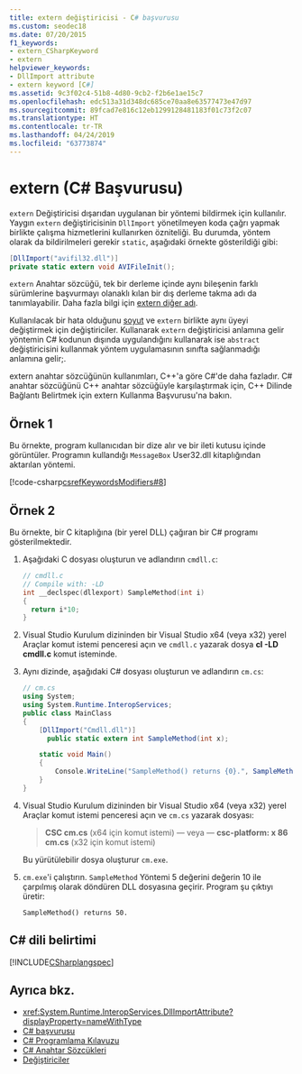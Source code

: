 ```yaml
---
title: extern değiştiricisi - C# başvurusu
ms.custom: seodec18
ms.date: 07/20/2015
f1_keywords:
- extern_CSharpKeyword
- extern
helpviewer_keywords:
- DllImport attribute
- extern keyword [C#]
ms.assetid: 9c3f02c4-51b8-4d80-9cb2-f2b6e1ae15c7
ms.openlocfilehash: edc513a31d348dc685ce70aa8e63577473e47d97
ms.sourcegitcommit: 89fcad7e816c12eb1299128481183f01c73f2c07
ms.translationtype: HT
ms.contentlocale: tr-TR
ms.lasthandoff: 04/24/2019
ms.locfileid: "63773874"
---
```

# <a name="extern-c-reference"></a>extern (C# Başvurusu)

`extern` Değiştiricisi dışarıdan uygulanan bir yöntemi bildirmek için kullanılır. Yaygın `extern` değiştiricisinin `DllImport` yönetilmeyen koda çağrı yapmak birlikte çalışma hizmetlerini kullanırken özniteliği. Bu durumda, yöntem olarak da bildirilmeleri gerekir `static`, aşağıdaki örnekte gösterildiği gibi:

```csharp
[DllImport("avifil32.dll")]
private static extern void AVIFileInit();
```

`extern` Anahtar sözcüğü, tek bir derleme içinde aynı bileşenin farklı sürümlerine başvurmayı olanaklı kılan bir dış derleme takma adı da tanımlayabilir. Daha fazla bilgi için [extern diğer adı](extern-alias.md).

Kullanılacak bir hata olduğunu [soyut](abstract.md) ve `extern` birlikte aynı üyeyi değiştirmek için değiştiriciler. Kullanarak `extern` değiştiricisi anlamına gelir yöntemin C# kodunun dışında uygulandığını kullanarak ise `abstract` değiştiricisini kullanmak yöntem uygulamasının sınıfta sağlanmadığı anlamına gelir;.

extern anahtar sözcüğünün kullanımları, C++'a göre C#'de daha fazladır. C# anahtar sözcüğünü C++ anahtar sözcüğüyle karşılaştırmak için, C++ Dilinde Bağlantı Belirtmek için extern Kullanma Başvurusu'na bakın.

## <a name="example-1"></a>Örnek 1

Bu örnekte, program kullanıcıdan bir dize alır ve bir ileti kutusu içinde görüntüler. Programın kullandığı `MessageBox` User32.dll kitaplığından aktarılan yöntemi.

[!code-csharp[csrefKeywordsModifiers#8](~/samples/snippets/csharp/VS_Snippets_VBCSharp/csrefKeywordsModifiers/CS/csrefKeywordsModifiers.cs#8)]

## <a name="example-2"></a>Örnek 2

Bu örnekte, bir C kitaplığına (bir yerel DLL) çağıran bir C# programı gösterilmektedir.

1. Aşağıdaki C dosyası oluşturun ve adlandırın `cmdll.c`:

    ```c
    // cmdll.c
    // Compile with: -LD
    int __declspec(dllexport) SampleMethod(int i)
    {
      return i*10;
    }
    ```

2. Visual Studio Kurulum dizininden bir Visual Studio x64 (veya x32) yerel Araçlar komut istemi penceresi açın ve `cmdll.c` yazarak dosya **cl -LD cmdll.c** komut isteminde.

3. Aynı dizinde, aşağıdaki C# dosyası oluşturun ve adlandırın `cm.cs`:

    ```csharp
    // cm.cs
    using System;
    using System.Runtime.InteropServices;
    public class MainClass
    {
        [DllImport("Cmdll.dll")]
          public static extern int SampleMethod(int x);

        static void Main()
        {
            Console.WriteLine("SampleMethod() returns {0}.", SampleMethod(5));
        }
    }
    ```

4. Visual Studio Kurulum dizininden bir Visual Studio x64 (veya x32) yerel Araçlar komut istemi penceresi açın ve `cm.cs` yazarak dosyası:

    > **CSC cm.cs** (x64 için komut istemi) — veya — **csc-platform: x 86 cm.cs** (x32 için komut istemi)

    Bu yürütülebilir dosya oluşturur `cm.exe`.

5. `cm.exe`'i çalıştırın. `SampleMethod` Yöntemi 5 değerini değerin 10 ile çarpılmış olarak döndüren DLL dosyasına geçirir.  Program şu çıktıyı üretir:

    ```
    SampleMethod() returns 50.
    ```

## <a name="c-language-specification"></a>C# dili belirtimi

[!INCLUDE[CSharplangspec](~/includes/csharplangspec-md.md)]

## <a name="see-also"></a>Ayrıca bkz.

- <xref:System.Runtime.InteropServices.DllImportAttribute?displayProperty=nameWithType>
- [C# başvurusu](../index.md)
- [C# Programlama Kılavuzu](../../programming-guide/index.md)
- [C# Anahtar Sözcükleri](index.md)
- [Değiştiriciler](modifiers.md)
